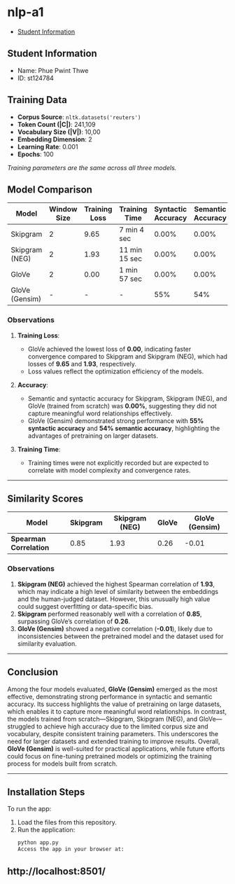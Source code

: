 # nlp-a1
- [Student Information](#student-information)
## Student Information
 - Name: Phue Pwint Thwe
 - ID: st124784
 ## Training Data

- **Corpus Source**: `nltk.datasets('reuters')`
- **Token Count (|C|)**: 241,109  
- **Vocabulary Size (|V|)**: 10,00  
- **Embedding Dimension**: 2  
- **Learning Rate**: 0.001  
- **Epochs**: 100 

*Training parameters are the same across all three models.*

## Model Comparison

| **Model**            | **Window Size** | **Training Loss** | **Training Time** | **Syntactic Accuracy** | **Semantic Accuracy** |
|-----------------------|-----------------|-------------------|-------------------|-------------------------|------------------------|
| Skipgram             | 2               | 9.65              | 7 min 4 sec     | 0.00%                  | 0.00%                 |
| Skipgram (NEG)       | 2               | 1.93              | 11 min 15 sec    | 0.00%                  | 0.00%                 |
| GloVe                | 2               | 0.00              |   1 min 57 sec    | 0.00%                  | 0.00%                 |
| GloVe (Gensim)       | -               | -                 | -                 | 55%               | 54%                |

### Observations
1. **Training Loss**:
   - GloVe achieved the lowest loss of **0.00**, indicating faster convergence compared to Skipgram and Skipgram (NEG), which had losses of **9.65** and **1.93**, respectively.
   - Loss values reflect the optimization efficiency of the models.

2. **Accuracy**:
   - Semantic and syntactic accuracy for Skipgram, Skipgram (NEG), and GloVe (trained from scratch) was **0.00%**, suggesting they did not capture meaningful word relationships effectively.
   - GloVe (Gensim) demonstrated strong performance with **55% syntactic accuracy** and **54% semantic accuracy**, highlighting the advantages of pretraining on larger datasets.

3. **Training Time**:
   - Training times were not explicitly recorded but are expected to correlate with model complexity and convergence rates.

---

## Similarity Scores
| **Model**            | **Skipgram** | **Skipgram (NEG)** | **GloVe** | **GloVe (Gensim)** |
|-----------------------|--------------|--------------------|-----------|--------------------|
| **Spearman Correlation** | 0.85        | 1.93              | 0.26      | -0.01             |

### Observations
1. **Skipgram (NEG)** achieved the highest Spearman correlation of **1.93**, which may indicate a high level of similarity between the embeddings and the human-judged dataset. However, this unusually high value could suggest overfitting or data-specific bias.
2. **Skipgram** performed reasonably well with a correlation of **0.85**, surpassing GloVe’s correlation of **0.26**.
3. **GloVe (Gensim)** showed a negative correlation (**-0.01**), likely due to inconsistencies between the pretrained model and the dataset used for similarity evaluation.

---

## Conclusion

Among the four models evaluated, **GloVe (Gensim)** emerged as the most effective, demonstrating strong performance in syntactic and semantic accuracy. Its success highlights the value of pretraining on large datasets, which enables it to capture more meaningful word relationships. In contrast, the models trained from scratch—Skipgram, Skipgram (NEG), and GloVe—struggled to achieve high accuracy due to the limited corpus size and vocabulary, despite consistent training parameters. This underscores the need for larger datasets and extended training to improve results. Overall, **GloVe (Gensim)** is well-suited for practical applications, while future efforts could focus on fine-tuning pretrained models or optimizing the training process for models built from scratch.

---

## Installation Steps

To run the app:

1. Load the files from this repository.
2. Run the application:
   ```bash
   python app.py
   Access the app in your browser at:
http://localhost:8501/
---